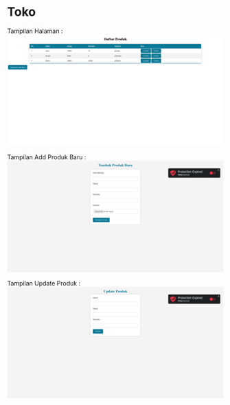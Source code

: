 # Toko

Tampilan Halaman :
![alt text](https://github.com/NimonHiya/Toko/blob/main/Toko/Tampilah%20Halaman.png?raw=true)

Tampilan Add Produk Baru :
![alt text](https://github.com/NimonHiya/Toko/blob/main/Toko/Tambah-Produk.png?raw=true)

Tampilan Update Produk :
![alt text](https://github.com/NimonHiya/Toko/blob/main/Toko/Update-Produk.png?raw=true)
